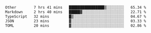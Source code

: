 <!--START_SECTION:waka-->

```txt
Other        7 hrs 41 mins   ████████████████▒░░░░░░░░   65.34 %
Markdown     2 hrs 40 mins   █████▓░░░░░░░░░░░░░░░░░░░   22.71 %
TypeScript   32 mins         █▒░░░░░░░░░░░░░░░░░░░░░░░   04.67 %
JSON         23 mins         ▓░░░░░░░░░░░░░░░░░░░░░░░░   03.33 %
TOML         20 mins         ▓░░░░░░░░░░░░░░░░░░░░░░░░   02.86 %
```

<!--END_SECTION:waka-->